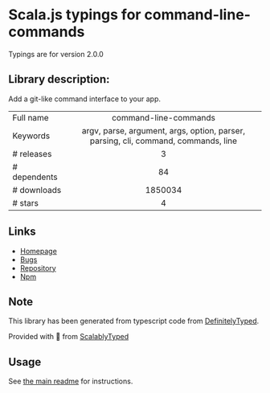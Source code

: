 
# Scala.js typings for command-line-commands

Typings are for version 2.0.0

## Library description:
Add a git-like command interface to your app.

|                    |                 |
| ------------------ | :-------------: |
| Full name          | command-line-commands |
| Keywords           | argv, parse, argument, args, option, parser, parsing, cli, command, commands, line |
| # releases         | 3 |
| # dependents       | 84 |
| # downloads        | 1850034 |
| # stars            | 4 |

## Links
- [Homepage](https://github.com/75lb/command-line-commands#readme)
- [Bugs](https://github.com/75lb/command-line-commands/issues)
- [Repository](https://github.com/75lb/command-line-commands)
- [Npm](https://www.npmjs.com/package/command-line-commands)
    


## Note
This library has been generated from typescript code from [DefinitelyTyped](https://definitelytyped.org).

Provided with :purple_heart: from [ScalablyTyped](https://github.com/oyvindberg/ScalablyTyped)

## Usage
See [the main readme](../../readme.md) for instructions.



